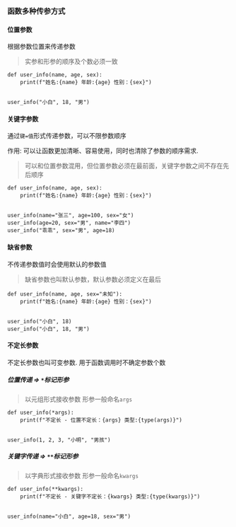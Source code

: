 ### 函数多种传参方式

#### 位置参数

根据参数位置来传递参数

> 实参和形参的顺序及个数必须一致

```
def user_info(name, age, sex):
    print(f"姓名:{name} 年龄:{age} 性别：{sex}")


user_info("小白", 18, "男")
```

#### 关键字参数

通过`键=值`形式传递参数，可以不限参数顺序

作用: 可以让函数更加清晰、容易使用，同时也清除了参数的顺序需求.

> 可以和位置参数混用，但位置参数必须在最前面，关键字参数之间不存在先后顺序

```
def user_info(name, age, sex):
    print(f"姓名:{name} 年龄:{age} 性别：{sex}")
    

user_info(name="张三", age=100, sex="女")
user_info(age=20, sex="男", name="李四")
user_info("乖乖", sex="男", age=18)
```

#### 缺省参数

不传递参数值时会使用默认的参数值

> 缺省参数也叫默认参数，默认参数必须定义在最后

```
def user_info(name, age, sex="未知"):
    print(f"姓名:{name} 年龄:{age} 性别：{sex}")


user_info("小白", 18)
user_info("小白", 18, "男")
```

#### 不定长参数

不定长参数也叫可变参数. 用于函数调用时不确定参数个数

##### 位置传递 => `*`标记形参

> 以元组形式接收参数
> 形参一般命名`args`

```
def user_info(*args):
    print(f"不定长 - 位置不定长：{args} 类型:{type(args)}")


user_info(1, 2, 3, "小明", "男孩")
```

##### 关键字传递 => `**`标记形参

> 以字典形式接收参数
> 形参一般命名`kwargs`

```
def user_info(**kwargs):
    print(f"不定长 - 关键字不定长：{kwargs} 类型:{type(kwargs)}")


user_info(name="小白", age=18, sex="男")
```